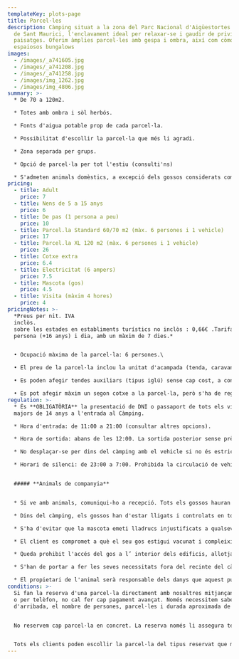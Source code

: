 ```yaml
---
templateKey: plots-page
title: Parcel·les
description: Càmping situat a la zona del Parc Nacional d'Aigüestortes i Estany
  de Sant Maurici, l'enclavament ideal per relaxar-se i gaudir de privilegiats
  paisatges. Oferim àmplies parcel·les amb gespa i ombra, així com còmodes i
  espaiosos bungalows
images:
  - /images/_a741605.jpg
  - /images/_a741208.jpg
  - /images/_a741258.jpg
  - /images/img_1262.jpg
  - /images/img_4806.jpg
summary: >-
  * De 70 a 120m2.

  * Totes amb ombra i sòl herbós.

  * Fonts d'aigua potable prop de cada parcel·la.

  * Possibilitat d'escollir la parcel·la que més li agradi.

  * Zona separada per grups.

  * Opció de parcel·la per tot l'estiu (consulti'ns)

  * S'admeten animals domèstics, a excepció dels gossos considerats com potencialment perillosos·
pricing:
  - title: Adult
    price: 7
  - title: Nens de 5 a 15 anys
    price: 6
  - title: De pas (1 persona a peu)
    price: 10
  - title: Parcel.la Standard 60/70 m2 (màx. 6 persones i 1 vehicle)
    price: 17
  - title: Parcel.la XL 120 m2 (màx. 6 persones i 1 vehicle)
    price: 26
  - title: Cotxe extra
    price: 6.4
  - title: Electricitat (6 ampers)
    price: 7.5
  - title: Mascota (gos)
    price: 4.5
  - title: Visita (màxim 4 hores)
    price: 4
pricingNotes: >-
  *Preus per nit. IVA
  inclòs.                                                                                                                                         Impost
  sobre les estades en establiments turístics no inclòs : 0,66€ .Tarifa per
  persona (+16 anys) i dia, amb un màxim de 7 dies.*


  • Ocupació màxima de la parcel·la: 6 persones.\

  • El preu de la parcel·la inclou la unitat d'acampada (tenda, caravana, autocaravana...) i un vehicle, que s'aparca a la parcel·la.\

  • Es poden afegir tendes auxiliars (tipus iglú) sense cap cost, a condició que estiguin dins dels límits de la parcel·la.\

  • Es pot afegir màxim un segon cotxe a la parcel·la, però s'ha de registrar i abonar segons la tarifa vigent, i haurà d'estacionar-se dins dels límits de la parcel·la. En el cas que s'aparqui en una altra parcel·la s'haurà de pagar la tarifa de la parcel·la extra que estigui ocupant.
regulation: >-
  * És **OBLIGATÒRIA** la presentació de DNI o passaport de tots els viatgers
  majors de 14 anys a l'entrada al Càmping.

  * Hora d'entrada: de 11:00 a 21:00 (consultar altres opcions).

  * Hora de sortida: abans de les 12:00. La sortida posterior sense prèvia comunicació a recepció, comporta el cost d'una nit addicional.

  * No desplaçar-se per dins del càmping amb el vehicle si no és estrictament necessari.

  * Horari de silenci: de 23:00 a 7:00. Prohibida la circulació de vehicles: de 23:00 a 7:00.


  ##### **Animals de companyia**


  * Si ve amb animals, comuniqui-ho a recepció. Tots els gossos hauran d'estar registrats en el moment del check-in, i la seva estada resta subjecta al pagament de la tarifa corresponent.

  * Dins del càmping, els gossos han d'estar lligats i controlats en tot moment i mai podran ocupar o passar per una parcel·la que no correspongui al seu amo.

  * S'ha d'evitar que la mascota emeti lladrucs injustificats a qualsevol hora i menys en les hores de descans.

  * El client es compromet a què el seu gos estigui vacunat i compleixi amb les condicions higienicosanitàries   establertes per llei. 

  * Queda prohibit l'accés del gos a l’ interior dels edificis, allotjaments, piscina i parc infantil.

  * S'han de portar a fer les seves necessitats fora del recinte del càmping. En tot cas, els propietaris hauran de recollir els excrements dels seus animals i dipositar-los dins d'una bossa al contenidor del rebuig.

  * El propietari de l'animal serà responsable dels danys que aquest pugui ocasionar tant a la resta dels campistes i als seus béns com a les instal·lacions del càmping.
conditions: >-
  Si fan la reserva d'una parcel·la directament amb nosaltres mitjançant el web
  o per telèfon, no cal fer cap pagament avançat. Només necessitem saber el dia
  d'arribada, el nombre de persones, parcel·les i durada aproximada de l'estada.


  No reservem cap parcel·la en concret. La reserva només li assegura tenir lloc en el cas que el càmping estigués complet.


  Tots els clients poden escollir la parcel·la del tipus reservat que més els hi agradi entre totes les disponibles, únicament en el moment de la seva arribada.
---
```

